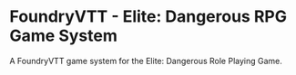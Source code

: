 # FoundryVTT - Elite: Dangerous RPG Game System

A FoundryVTT game system for the Elite: Dangerous Role Playing Game.
